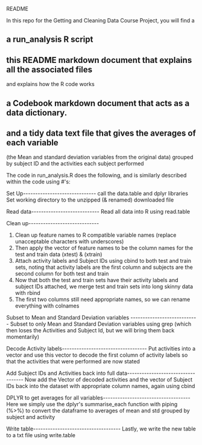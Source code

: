 README

In this repo for the Getting and Cleaning Data Course Project, you will find a 
##  a run_analysis R script
##  this README markdown document that explains all the associated files 
and explains how the R code works
##  a Codebook markdown document that acts as a data dictionary. 
##  and a tidy data text file that gives the averages of each variable 
(the Mean and standard deviation variables from the original data) grouped by 
subject ID and the activities each subject performed

The code in run_analysis.R does the following, and 
is similarly described within the code using #'s:

Set Up------------------------------
call the data.table and dplyr libraries
Set working directory to the unzipped (& renamed) downloaded file

Read data---------------------------- 
Read all data into R using read.table

Clean up-----------------------------
1. Clean up feature names to R compatible variable names 
(replace unacceptable characters with underscores)
2. Then apply the vector of feature names to be the column names for the test and
train data (xtest) & (xtrain)
3. Attach activity labels and Subject IDs using cbind to both test and train sets, noting 
that activity labels are the first column and subjects are the second 
column for both test and train
4. Now that both the test and train sets have their activity labels and subject IDs 
attached, we merge test and train sets into long skinny data with rbind
5. The first two columns still need appropriate names, so we can rename everything 
with colnames

Subset to Mean and Standard Deviation variables ----------------------------
Subset to only Mean and Standard Deviation variables using grep
(which then loses the Activities and Subject Id, but we will bring them back momentarily)

Decode Activity labels-----------------------------------
Put activities into a vector and use this vector to decode the 
first column of activity labels so that the activities that were performed are now stated

Add Subject IDs and Activities back into full data-----------------------------------
Now add the Vector of decoded activities and the vector of Subject IDs back into
the dataset with appropriate column names, again using cbind

DPLYR to get averages for all variables------------------------------------
Here we simply use the dplyr's summarise_each function with piping (%>%) to convert 
the dataframe to averages of mean and std grouped by subject and activity

Write table------------------------------------
Lastly, we write the new table to a txt file using write.table